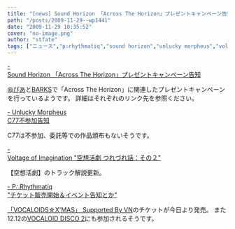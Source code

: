 ```yaml
---
title: "[news] Sound Horizon 「Across The Horizon」プレゼントキャンペーン告知"
path: "/posts/2009-11-29--wp1441"
date: "2009-11-29 10:35:52"
cover: "no-image.png"
author: "stfate"
tags: ["ニュース","p∴rhythmatiq","sound horizon","unlucky morpheus","voltage of imagination"]
---
```


<style type="text/css">
<!--
p {white-space: pre-wrap};
-->
</style>

<a  href="http://www.soundhorizon.com/information/index.html" target="_blank">- Sound Horizon 「Across The Horizon」プレゼントキャンペーン告知</a>
<div ><a href="http://www.pia.co.jp/cgi-bin/present/present_list.cgi?ptn=atmark">@ぴあ</a>と<a href="http://www.barks.jp/news/?id=1000055491">BARKS</a>で「Across The Horizon」に関連したプレゼントキャンペーンを行っているようです。
詳細はそれぞれのリンク先を参照ください。</div>

<a  href="http://sound.jp/ankimo/" target="_blank">- Unlucky Morpheus C77不参加告知</a>
<div >C77は不参加、委託等での作品頒布もないそうです。</div>

<a  href="http://www.voltagenation.com/blog/" target="_blank">- Voltage of Imagination "空想活劇 つれづれ話：その２"</a>
<div >【空想活劇】のトラック解説更新。</div>

<a  href="http://prq.blog44.fc2.com/" target="_blank">- P∴Rhythmatiq "チケット販売開始＆イベント告知とか"</a>
<div ><a href="http://www.heartfast.jp/vocaloids/20091225.html">「VOCALOIDS☆X'MAS」 Supported By VN</a>のチケットが今日より発売。
また12.12の<a href="http://club-mogra.jp/2009/12/12/119/">VOCALOID DISCO 2</a>にも参加されるそうです。</div>